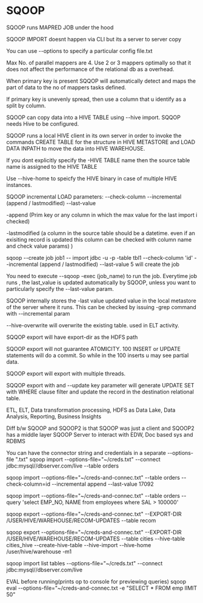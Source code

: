 # SQOOP

SQOOP runs MAPRED JOB under the hood

SQOOP IMPORT doesnt happen via CLI but its a server to server copy

You can use --options to specify a particular config file.txt

Max No. of parallel mappers are 4. Use 2 or 3 mappers optimally so that it does not affect the performance of the relational db as a overhead.

When primary key is present SQQOP will automatically detect and maps the part of data to the no of mappers tasks defined.

If primary key is unevenly spread, then use a column that u identify as a split by column.

SQOOP can copy data into a HIVE TABLE using --hive import. SQQOP needs Hive to be configured.

SQOOP runs a local HIVE client in its own server in order to invoke the commands CREATE TABLE for the structure in HIVE METASTORE and LOAD DATA INPATH to move the data into HIVE WAREHOUSE.

If you dont explicitly specify the -HIVE TABLE name then the source table name is assigned to the HIVE TABLE

Use --hive-home to speicfy the HIVE binary in case of multiple HIVE instances.

SQOOP incremental LOAD parameters: --check-column --incremental (append / lastmodified) --last-value

-append (Prim key or any column in which the max value for the last import i checked) 

-lastmodified (a column in the source table should be a datetime. even if an exisiting record is updated this column can be checked with column name and check value params) ) 

sqoop --create job job1 -- import jdbc -u -p  -table tbl1 --check-column 'id' --incremental (append / lastmodified) --last-value 5 will create the job

You need to execute --sqoop -exec (job_name) to run the job. Everytime job runs , the last_value is updated automatically by SQOOP, unless you want to particularly specify the --last-value param.

SQOOP internally stores the -last value updated value in the local metastore of the server where it runs. This can be checked by issuing -grep command with --incremental param

--hive-overwrite will overwrite the existing table. used in ELT activity.

SQQOP export will have export-dir as the HDFS path

SQOOP export will not guarantee ATOMICITY. 100 INSERT or UPDATE statements will do a commit. So while in the 100 inserts u may see partial data.

SQOOP export will export with multiple threads.

SQQOP export with and --update key parameter will generate  UPDATE SET with WHERE clause filter and update the record in the destination relational table.

ETL, ELT, Data transformation processing, HDFS as Data Lake, Data Analysis, Reporting, Business Insights

Diff b/w SQOOP and SQOOP2 is that SQOOP was just a client and SQOOP2 has a middle layer SQOOP Server to interact with EDW, Doc based sys and RDBMS

You can have the connector string and credentials in a separate --options-file ".txt"
sqoop import --options-file="~/creds.txt" --connect jdbc:mysql//dbserver.com/live --table orders

sqoop import --options-file="~/creds-and-connec.txt" --table orders --check-column=id --incremental append --last-value 17092

sqoop import --options-file="~/creds-and-connec.txt" --table orders --query 'select EMP_NO, NAME from employees where SAL > 100000'

sqoop export --options-file="~/creds-and-connec.txt" --EXPORT-DIR /USER/HIVE/WAREHOUSE/RECOM-UPDATES --table recom

sqoop export --options-file="~/creds-and-connec.txt" --EXPORT-DIR /USER/HIVE/WAREHOUSE/RECOM-UPDATES --table cities --hive-table cities_hive --create-hive-table --hive-import --hive-home /user/hive/warehouse -m1

sqoop import list tables --options-file="~/creds.txt" --connect jdbc:mysql//dbserver.com/live

EVAL before running(prints op to console for previewing queries)
sqoop eval --options-file="~/creds-and-connec.txt -e "SELECT * FROM emp lIMIT 50"




